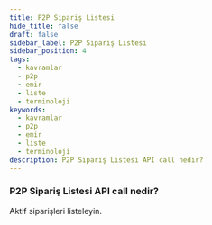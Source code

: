 ```yaml
---
title: P2P Sipariş Listesi
hide_title: false
draft: false
sidebar_label: P2P Sipariş Listesi
sidebar_position: 4
tags:
  - kavramlar
  - p2p
  - emir
  - liste
  - terminoloji
keywords:
  - kavramlar
  - p2p
  - emir
  - liste
  - terminoloji
description: P2P Sipariş Listesi API call nedir?
---
```


### P2P Sipariş Listesi API call nedir?

Aktif siparişleri listeleyin.
